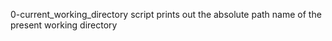 0-current_working_directory script prints out the absolute path name of the present working directory
